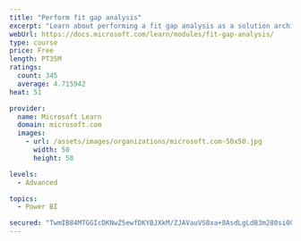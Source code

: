 ```yaml
---
title: "Perform fit gap analysis"
excerpt: "Learn about performing a fit gap analysis as a solution architect for Dynamics 365 and Microsoft Power Platform."
webUrl: https://docs.microsoft.com/learn/modules/fit-gap-analysis/
type: course
price: Free
length: PT35M
ratings:
  count: 345
  average: 4.715942
heat: 51

provider:
  name: Microsoft Learn
  domain: microsoft.com
  images:
    - url: /assets/images/organizations/microsoft.com-50x50.jpg
      width: 50
      height: 50

levels:
  - Advanced

topics:
  - Power BI

secured: "TwmIB84MTGGIcDKNwZ5ewfDKYBJXkM/ZJAVauVS8xa+8AsdLgLdB3m280si0G15vYN+XRqzXSbmg8I76y/vgGRMXItizlTMW5HbpbkavRU9527ZnfG108v4+MVaXixNsHfjYkBFB3XO/0CsmHhG3w3w7JtNZz5HjuoYneYw7eX4AOcTNClhwq9Jav86ZOZfVhBwoRa1gNcQCxJm3R1XafMj64CIDmWs+PqqHwUXrDMyNF2HrEfWWC/oy0TopcHJNxlS2jCdoFbBO99H31tZ3OVIpNyVhMnf1lOiz3KJMxNNhfn2UY460lI1h2qLVOJpyH2klcrB7AuO8NkfjMi8esNY3JD1lKCoZ75ko2EAxgJsmYHsJGUJ3j33A2/my7rksgbFWPSfu6c4v7RsUNPzj1LoMlwFXcxzRgfktGC2+6hQ=;KtFgl48+bPI/ysqrcBlvqw=="
---
```


